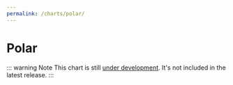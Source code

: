 ```yaml
---
permalink: /charts/polar/
---
```


# Polar <Badge type="warning" vertical="top" text="Under Development" />

::: warning Note
This chart is still [under development](/development/roadmap/). It's not included in the latest release.
:::
